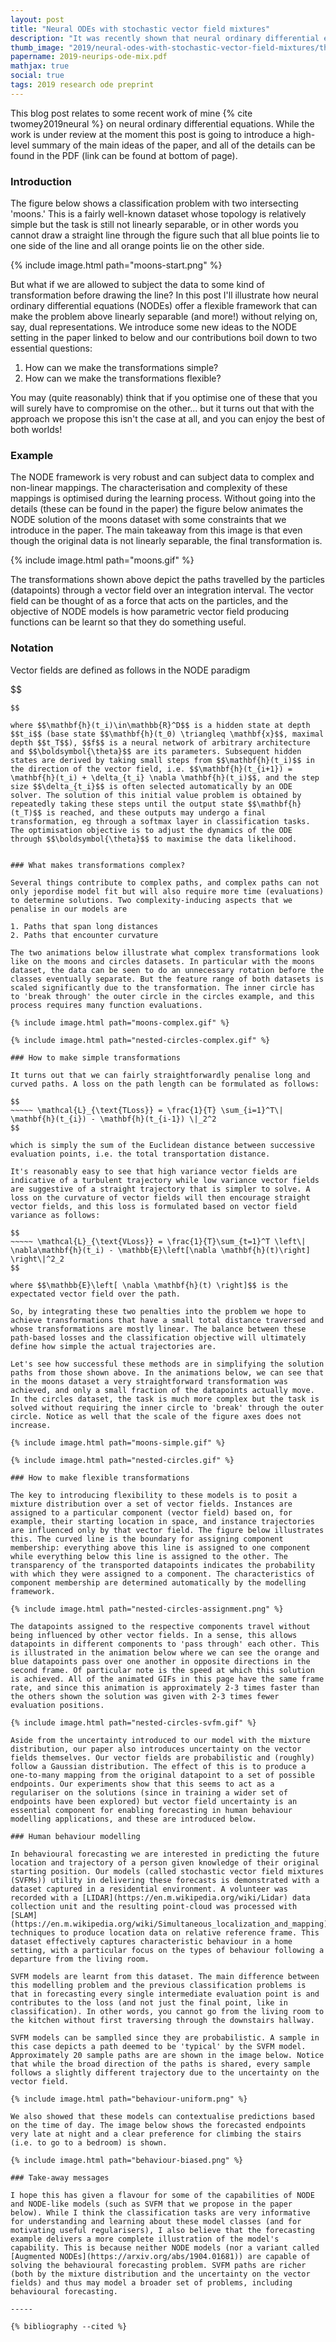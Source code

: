 ```yaml
---
layout: post
title: "Neural ODEs with stochastic vector field mixtures"
description: "It was recently shown that neural ordinary differential equation models cannot solve fundamental and seemingly straightforward tasks even with high-capacity vector field representations. This paper introduces two other fundamental tasks to the set that baseline methods cannot solve, and proposes mixtures of stochastic vector fields as a model class that is capable of solving these essential problems. Dynamic vector field selection is of critical importance for our model, and our approach is to propagate component uncertainty over the integration interval with a technique based on forward filtering. We also formalise several loss functions that encourage desirable properties on the trajectory paths, and of particular interest are those that directly encourage fewer expected function evaluations. Experimentally, we demonstrate that our model class is capable of capturing the natural dynamics of human behaviour; a notoriously volatile application area. Baseline approaches cannot adequately model this problem."
thumb_image: "2019/neural-odes-with-stochastic-vector-field-mixtures/thumb.png"
papername: 2019-neurips-ode-mix.pdf
mathjax: true
social: true
tags: 2019 research ode preprint
---
```



This blog post relates to some recent work of mine {% cite twomey2019neural %} on neural ordinary differential equations. While the work is under review at the moment this post is going to introduce a high-level summary of the main ideas of the paper, and all of the details can be found in the PDF (link can be found at bottom of page).

### Introduction

The figure below shows a classification problem with two intersecting 'moons.' This is a fairly well-known dataset whose topology is relatively simple but the task is still not linearly separable, or in other words you cannot draw a straight line through the figure such that all blue points lie to one side of the line and all orange points lie on the other side. 

{% include image.html path="moons-start.png" %}

But what if we are allowed to subject the data to some kind of transformation before drawing the line? In this post I'll illustrate how neural ordinary differential equations (NODEs) offer a flexible framework that can make the problem above linearly separable (and more!) without relying on, say, dual representations. We introduce some new ideas to the NODE setting in the paper linked to below and our contributions boil down to two essential questions:

1. How can we make the transformations simple?
2. How can we make the transformations flexible?

You may (quite reasonably) think that if you optimise one of these that you will surely have to compromise on the other... but it turns out that with the approach we propose this isn't the case at all, and you can enjoy the best of both worlds!

### Example

The NODE framework is very robust and can subject data to complex and non-linear mappings. The characterisation and complexity of these mappings is optimised during the learning process. Without going into the details (these can be found in the paper) the figure below animates the NODE solution of the moons dataset with some constraints that we introduce in the paper. The main takeaway from this image is that even though the original data is not linearly separable, the final transformation is. 

{% include image.html path="moons.gif" %}

The transformations shown above depict the paths travelled by the particles (datapoints) through a vector field over an integration interval. The vector field can be thought of as a force that acts on the particles, and the objective of NODE models is how parametric vector field producing functions can be learnt so that they do something useful. 

### Notation

Vector fields are defined as follows in the NODE paradigm

$$
~~~~~ \nabla \mathbf{h}(t_i) = f(\mathbf{h}(t_i), t_i; \boldsymbol{\theta})
$$

where $$\mathbf{h}(t_i)\in\mathbb{R}^D$$ is a hidden state at depth $$t_i$$ (base state $$\mathbf{h}(t_0) \triangleq \mathbf{x}$$, maximal depth $$t_T$$), $$f$$ is a neural network of arbitrary architecture and $$\boldsymbol{\theta}$$ are its parameters. Subsequent hidden states are derived by taking small steps from $$\mathbf{h}(t_i)$$ in the direction of the vector field, i.e. $$\mathbf{h}(t_{i+1}) = \mathbf{h}(t_i) + \delta_{t_i} \nabla \mathbf{h}(t_i)$$, and the step size $$\delta_{t_i}$$ is often selected automatically by an ODE solver. The solution of this initial value problem is obtained by repeatedly taking these steps until the output state $$\mathbf{h}(t_T)$$ is reached, and these outputs may undergo a final transformation, eg through a softmax layer in classification tasks. The optimisation objective is to adjust the dynamics of the ODE through $$\boldsymbol{\theta}$$ to maximise the data likelihood.


### What makes transformations complex? 

Several things contribute to complex paths, and complex paths can not only jepordise model fit but will also require more time (evaluations) to determine solutions. Two complexity-inducing aspects that we penalise in our models are  

1. Paths that span long distances
2. Paths that encounter curvature 

The two animations below illustrate what complex transformations look like on the moons and circles datasets. In particular with the moons dataset, the data can be seen to do an unnecessary rotation before the classes eventually separate. But the feature range of both datasets is scaled significantly due to the transformation. The inner circle has to 'break through' the outer circle in the circles example, and this process requires many function evaluations. 

{% include image.html path="moons-complex.gif" %}

{% include image.html path="nested-circles-complex.gif" %}

### How to make simple transformations

It turns out that we can fairly straightforwardly penalise long and curved paths. A loss on the path length can be formulated as follows:  

$$
~~~~~ \mathcal{L}_{\text{TLoss}} = \frac{1}{T} \sum_{i=1}^T\| \mathbf{h}(t_{i}) - \mathbf{h}(t_{i-1}) \|_2^2
$$

which is simply the sum of the Euclidean distance between successive evaluation points, i.e. the total transportation distance.  

It's reasonably easy to see that high variance vector fields are indicative of a turbulent trajectory while low variance vector fields are suggestive of a straight trajectory that is simpler to solve. A loss on the curvature of vector fields will then encourage straight vector fields, and this loss is formulated based on vector field variance as follows: 

$$
~~~~~ \mathcal{L}_{\text{VLoss}} = \frac{1}{T}\sum_{t=1}^T \left\| \nabla\mathbf{h}(t_i) - \mathbb{E}\left[\nabla \mathbf{h}(t)\right] \right\|^2_2 
$$

where $$\mathbb{E}\left[ \nabla \mathbf{h}(t) \right]$$ is the expectated vector field over the path. 

So, by integrating these two penalties into the problem we hope to achieve transformations that have a small total distance traversed and whose transformations are mostly linear. The balance between these path-based losses and the classification objective will ultimately define how simple the actual trajectories are. 

Let's see how successful these methods are in simplifying the solution paths from those shown above. In the animations below, we can see that in the moons dataset a very straightforward transformation was achieved, and only a small fraction of the datapoints actually move. In the circles dataset, the task is much more complex but the task is solved without requiring the inner circle to 'break' through the outer circle. Notice as well that the scale of the figure axes does not increase.  

{% include image.html path="moons-simple.gif" %}
 
{% include image.html path="nested-circles.gif" %}

### How to make flexible transformations

The key to introducing flexibility to these models is to posit a mixture distribution over a set of vector fields. Instances are assigned to a particular component (vector field) based on, for example, their starting location in space, and instance trajectories are influenced only by that vector field. The figure below illustrates this. The curved line is the boundary for assigning component membership: everything above this line is assigned to one component while everything below this line is assigned to the other. The transparency of the transported datapoints indicates the probability with which they were assigned to a component. The characteristics of component membership are determined automatically by the modelling framework. 

{% include image.html path="nested-circles-assignment.png" %}

The datapoints assigned to the respective components travel without being influenced by other vector fields. In a sense, this allows datapoints in different components to 'pass through' each other. This is illustrated in the animation below where we can see the orange and blue datapoints pass over one another in opposite directions in the second frame. Of particular note is the speed at which this solution is achieved. All of the animated GIFs in this page have the same frame rate, and since this animation is approximately 2-3 times faster than the others shown the solution was given with 2-3 times fewer evaluation positions.

{% include image.html path="nested-circles-svfm.gif" %}

Aside from the uncertainty introduced to our model with the mixture distribution, our paper also introduces uncertainty on the vector fields themselves. Our vector fields are probabilistic and (roughly) follow a Gaussian distribution. The effect of this is to produce a one-to-many mapping from the original datapoint to a set of possible endpoints. Our experiments show that this seems to act as a regulariser on the solutions (since in training a wider set of endpoints have been explored) but vector field uncertainty is an essential component for enabling forecasting in human behaviour modelling applications, and these are introduced below.

### Human behaviour modelling 

In behavioural forecasting we are interested in predicting the future location and trajectory of a person given knowledge of their original starting position. Our models (called stochastic vector field mixtures (SVFMs)) utility in delivering these forecasts is demonstrated with a dataset captured in a residential environment. A volunteer was recorded with a [LIDAR](https://en.m.wikipedia.org/wiki/Lidar) data collection unit and the resulting point-cloud was processed with [SLAM](https://en.m.wikipedia.org/wiki/Simultaneous_localization_and_mapping) techniques to produce location data on relative reference frame. This dataset effectively captures characteristic behaviour in a home setting, with a particular focus on the types of behaviour following a departure from the living room. 

SVFM models are learnt from this dataset. The main difference between this modelling problem and the previous classification problems is that in forecasting every single intermediate evaluation point is and contributes to the loss (and not just the final point, like in classification). In other words, you cannot go from the living room to the kitchen without first traversing through the downstairs hallway. 

SVFM models can be samplled since they are probabilistic. A sample in this case depicts a path deemed to be 'typical' by the SVFM model. Approximately 20 sample paths are are shown in the image below. Notice that while the broad direction of the paths is shared, every sample follows a slightly different trajectory due to the uncertainty on the vector field.

{% include image.html path="behaviour-uniform.png" %}

We also showed that these models can contextualise predictions based on the time of day. The image below shows the forecasted endpoints very late at night and a clear preference for climbing the stairs (i.e. to go to a bedroom) is shown. 

{% include image.html path="behaviour-biased.png" %}

### Take-away messages

I hope this has given a flavour for some of the capabilities of NODE and NODE-like models (such as SVFM that we propose in the paper below). While I think the classification tasks are very informative for understanding and learning about these model classes (and for motivating useful regularisers), I also believe that the forecasting example delivers a more complete illustration of the model's capability. This is because neither NODE models (nor a variant called [Augmented NODEs](https://arxiv.org/abs/1904.01681)) are capable of solving the behavioural forecasting problem. SVFM paths are richer (both by the mixture distribution and the uncertainty on the vector fields) and thus may model a broader set of problems, including behavioural forecasting. 

-----

{% bibliography --cited %}


